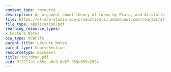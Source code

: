 ```yaml
---
content_type: resource
description: An argument about theory of forms by Plato, and Aristotle.
file: https://ol-ocw-studio-app-production.s3.amazonaws.com/courses/24-200-ancient-philosophy-fall-2004/9f2211a1e85ce0c98d67959c059a2924_thirdman.pdf
file_type: application/pdf
learning_resource_types:
- Lecture Notes
ocw_type: OCWFile
parent_title: Lecture Notes
parent_type: CourseSection
resourcetype: Document
title: thirdman.pdf
uid: 9f2211a1-e85c-e0c9-8d67-959c059a2924
---
```

